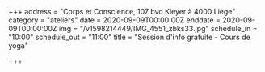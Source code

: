 +++
address = "Corps et Conscience, 107 bvd Kleyer à 4000 Liège"
category = "ateliers"
date = 2020-09-09T00:00:00Z
enddate = 2020-09-09T00:00:00Z
img = "/v1598214449/IMG_4551_zbks33.jpg"
schedule_in = "10:00"
schedule_out = "11:00"
title = "Session d'info gratuite - Cours de yoga"

+++
